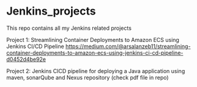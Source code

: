 # Jenkins_projects
This repo contains all my Jenkins related projects

Project 1: Streamlining Container Deployments to Amazon ECS using Jenkins CI/CD Pipeline
https://medium.com/@arsalanzeb11/streamlining-container-deployments-to-amazon-ecs-using-jenkins-ci-cd-pipeline-d0452d4be92e 

Project 2: 
Jenkins CICD pipeline for deploying a Java application using maven, sonarQube and Nexus repository (check pdf file in repo)
